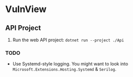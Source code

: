 # VulnView

## API Project

1. Run the web API project: `dotnet run --project ./Api`

### TODO

* Use Systemd-style logging. You might want to look into `Microsoft.Extensions.Hosting.Systemd` & `Serilog`.
